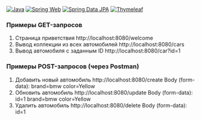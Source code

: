 [![Java](https://img.shields.io/badge/Java-E43222??style=for-the-badge&logo=java&logoColor=FFFFFF)](https://java.com/)
[![Spring Web](https://img.shields.io/badge/Spring_Web-FFFFFF??style=for-the-badge&logo=Spring)](https://spring.io/guides/gs/serving-web-content/)
[![Spring Data JPA](https://img.shields.io/badge/Spring_Data_JPA-FFFFFF??style=for-the-badge&logo=Spring)](https://spring.io/projects/spring-data-jpa)
[![Thymeleaf](https://img.shields.io/badge/Thymeleaf-FFFFFF??style=for-the-badge&logo=Thymeleaf&logoColor=025B10)](https://www.thymeleaf.org/)

### Примеры GET-запросов
1. Страница приветствия http://localhost:8080/welcome
2. Вывод коллекции из всех автомобилей http://localhost:8080/cars
3. Вывод автомобиля с заданным ID http://localhost:8080/car?id=1

### Примеры POST-запросов (через Postman)
1. Добавить новый автомобиль http://localhost:8080/create
   Body (form-data): brand=bmw
                     color=Yellow  
2. Обновить автомобиль http://localhost:8080/update
   Body (form-data): id=1
                     brand=bmw
                     color=Yellow  
3. Удалить автомобиль http://localhost:8080/delete
   Body (form-data): id=1
